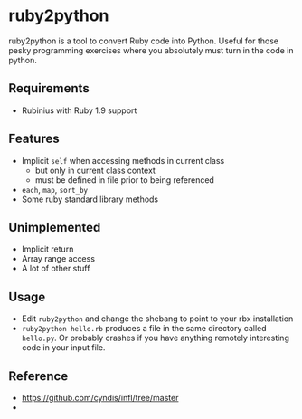 
# ruby2python

ruby2python is a tool to convert Ruby code into Python. Useful for those pesky
programming exercises where you absolutely must turn in the code in python.

## Requirements

- Rubinius with Ruby 1.9 support

## Features

- Implicit `self` when accessing methods in current class
  - but only in current class context
  - must be defined in file prior to being referenced
- `each`, `map`, `sort_by`
- Some ruby standard library methods

## Unimplemented

- Implicit return
- Array range access
- A lot of other stuff

## Usage

- Edit `ruby2python` and change the shebang to point to your rbx installation
- `ruby2python hello.rb` produces a file in the same directory called `hello.py`.
  Or probably crashes if you have anything remotely interesting code in your
  input file.

## Reference

- https://github.com/cyndis/infl/tree/master
- 